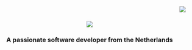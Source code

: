 <img align="right" src="https://visitor-badge.laobi.icu/badge?page_id=ArexanK.ArexanK"/>

<h1 align="center">
<img src="https://readme-typing-svg.herokuapp.com/?
font=Righteous&size=35&center=true&vCenter=true&width=500&height=70&duration=4000$lines=Hi+i'm+Arexan;+and+i'm+a+Frontend+developer+👩🏽‍💻;"/>
</h1>

<h3 align="center"> A passionate software developer from the Netherlands </h3>






<!---
ArexanK/ArexanK is a ✨ special ✨ repository because its `README.md` (this file) appears on your GitHub profile.
You can click the Preview link to take a look at your changes.
--->

